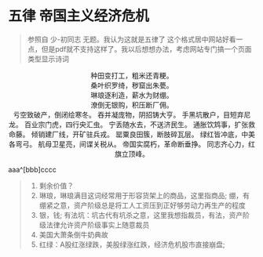 # 五律 帝国主义经济危机
> 参照自 少-初同志 无题。我认为这就是五律了 
> 这个格式居中网站好看一点，但是pdf就不支持这样了。我以后想想办法，考虑网站专门搞一个页面类型显示诗词

<center>
种田变打工，粗米还青粳。<br/>
桑叶织罗绮，秽窟出朱甍。<br/>
琳琅逐利造，薪水为财绷。<br/>
潦倒无银购，积压断厂佣。<br/>
亏空致破产，倒闭绘寒冬。
吞并凝庞物，阴招铸大亨。
手黑坑散户，目短弃尼龙。
百业宗门虎，四行央汇虫。
宁丢随水去，不送济民生。
通胀饮鸩事，扩张救命藤。
倾销建厂线，开矿驻兵戎。
罂粟良田簇，断肢碎瓦层。
绿红皆冲底，中美各弯弓。
航母卫星亮，间谍关税从。
帝国实腐朽，革命断垂挣。
同志齐心力，红旗立顶峰。
</center>

aaa^[bbb]cccc

> 1. 剩余价值？
> 1. 琳琅，琳琅满目这词经常用于形容货架上的商品，这里指商品; 绷，有绷紧之意，资产阶级总是将工人工资压到正好够劳动力再生产的程度
> 2. 银，钱; 有法坑：坑古代有坑杀之意，这里我想指裁员，有法，资产阶级法律允许资产阶级事实上随意裁员 
> 3. 美国大萧条倒牛奶典故
> 4. 红绿：A股红涨绿跌，美股绿涨红跌，经济危机股市直接崩盘; 
<!--stackedit_data:
eyJoaXN0b3J5IjpbMTA1MTU5OTQ5MywtMjU0MjI2Nzk0LC0yMD
k5MTI2ODU5LDEzNzc4MDc1MjksLTEwODA5MjgyNjAsNDczMTc3
MDMxLDE1NTEyNzU0OTEsLTIwOTkzOTAzMzMsLTEwMDczOTE5Nz
gsLTE0MzA4MTYwNTYsMTIxNDQwMDc1Niw4NjQwNjkxNTcsLTM3
ODc3NjU4MywxMTMyMTk1NjUwLC01NTY3MDI0ODgsOTA1NDYxMj
csMTU3MzEzNjAwMiwtMTM4NjE3OTAyMywtMjEyODQ1NzU1MSwx
NDM1NzU4ODBdfQ==
-->